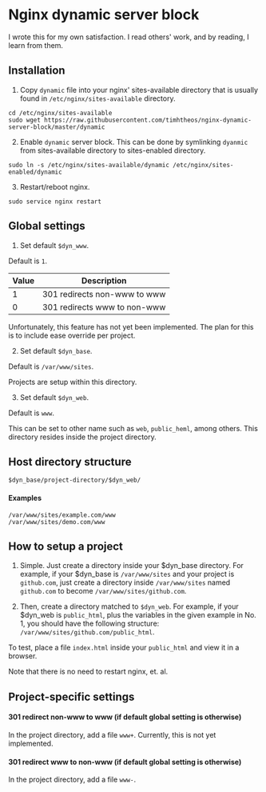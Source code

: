 # Nginx dynamic server block

I wrote this for my own satisfaction.  I read others' work, and by reading, I
learn from them.

## Installation

1. Copy `dynamic` file into your nginx' sites-available directory that is usually
found in `/etc/nginx/sites-available` directory.

  ```
  cd /etc/nginx/sites-available
  sudo wget https://raw.githubusercontent.com/timhtheos/nginx-dynamic-server-block/master/dynamic
  ```

2. Enable `dynamic` server block. This can be done by symlinking `dyanmic` from
sites-available directory to sites-enabled directory.

  ```
  sudo ln -s /etc/nginx/sites-available/dynamic /etc/nginx/sites-enabled/dynamic
  ```

3. Restart/reboot nginx.

  ```
  sudo service nginx restart
  ```

## Global settings

1. Set default `$dyn_www`.

  Default is `1`.

  | Value | Description                  |
  |-------|------------------------------|
  | 1     | 301 redirects non-www to www |
  | 0     | 301 redirects www to non-www |

  Unfortunately, this feature has not yet been implemented.  The plan for this is
  to include ease override per project.

2. Set default `$dyn_base`.

  Default is `/var/www/sites`.

  Projects are setup within this directory.

3. Set default `$dyn_web`.

  Default is `www`.

  This can be set to other name such as `web`, `public_heml`, among others. This
  directory resides inside the project directory.

## Host directory structure

```
$dyn_base/project-directory/$dyn_web/
```

#### Examples

```
/var/www/sites/example.com/www
/var/www/sites/demo.com/www
```

## How to setup a project

1. Simple. Just create a directory inside your $dyn_base directory. For example,
if your $dyn_base is `/var/www/sites` and your project is `github.com`, just
create a directory inside `/var/www/sites` named `github.com` to become
`/var/www/sites/github.com`.

2. Then, create a directory matched to `$dyn_web`.  For example, if your $dyn_web
is `public_html`, plus the variables in the given example in No. 1, you should
have the following structure: `/var/www/sites/github.com/public_html`.

To test, place a file `index.html` inside your `public_html` and view it in a
browser.

Note that there is no need to restart nginx, et. al.

## Project-specific settings

#### 301 redirect non-www to www (if default global setting is otherwise)

  In the project directory, add a file `www+`.  Currently, this is not yet
  implemented.

#### 301 redirect www to non-www (if default global setting is otherwise)

  In the project directory, add a file `www-`.
